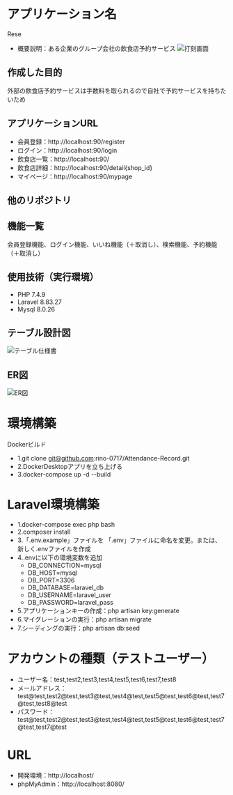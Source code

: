 # アプリケーション名
Rese
- 概要説明：ある企業のグループ会社の飲食店予約サービス
![打刻画面](https://github.com/rino-0717/Attendance-Record/assets/157961363/64b513da-c0e6-4a5b-aa78-21eaee464384)

## 作成した目的
外部の飲食店予約サービスは手数料を取られるので自社で予約サービスを持ちたいため

## アプリケーションURL
- 会員登録：http://localhost:90/register
- ログイン：http://localhost:90/login
- 飲食店一覧：http://localhost:90/
- 飲食店詳細：http://localhost:90/detail{shop_id}
- マイページ：http://localhost:90/mypage

## 他のリポジトリ

## 機能一覧
会員登録機能、ログイン機能、いいね機能（＋取消し）、検索機能、予約機能（＋取消し）

## 使用技術（実行環境）
- PHP 7.4.9
- Laravel 8.83.27
- Mysql 8.0.26

## テーブル設計図
![テーブル仕様書](https://github.com/rino-0717/Attendance-Record/assets/157961363/309410e4-bf87-4e3c-9245-54e3fffc44fe)

## ER図
![ER図](https://github.com/rino-0717/Attendance-Record/assets/157961363/da799f1d-313b-4c77-89c9-1eb551435a67)

# 環境構築
Dockerビルド
- 1.git clone git@github.com:rino-0717/Attendance-Record.git
- 2.DockerDesktopアプリを立ち上げる
- 3.docker-compose up -d --build

# Laravel環境構築
- 1.docker-compose exec php bash
- 2.composer install
- 3.「.env.example」ファイルを 「.env」ファイルに命名を変更。または、新しく.envファイルを作成
- 4..envに以下の環境変数を追加
    - DB_CONNECTION=mysql
    - DB_HOST=mysql
    - DB_PORT=3306
    - DB_DATABASE=laravel_db
    - DB_USERNAME=laravel_user
    - DB_PASSWORD=laravel_pass
- 5.アプリケーションキーの作成：php artisan key:generate
- 6.マイグレーションの実行：php artisan migrate
- 7.シーディングの実行：php artisan db:seed

# アカウントの種類（テストユーザー）
- ユーザー名：test,test2,test3,test4,test5,test6,test7,test8
- メールアドレス：test@test,test2@test,test3@test,test4@test,test5@test,test6@test,test7@test,test8@test
- パスワード：test@test,test2@test,test3@test,test4@test,test5@test,test6@test,test7@test,test7@test

# URL
- 開発環境：http://localhost/
- phpMyAdmin：http://localhost:8080/